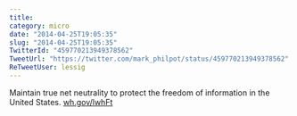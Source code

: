 ```yaml
---
title: 
category: micro
date: "2014-04-25T19:05:35"
slug: "2014-04-25T19:05:35"
TwitterId: "459770213949378562"
TweetUrl: "https://twitter.com/mark_philpot/status/459770213949378562"
ReTweetUser: lessig
---
```


<i class="fa fa-retweet" aria-hidden="true"></i> Maintain true net neutrality to
protect the freedom of information in the United States.
[wh.gov/lwhFt](http://wh.gov/lwhFt)
